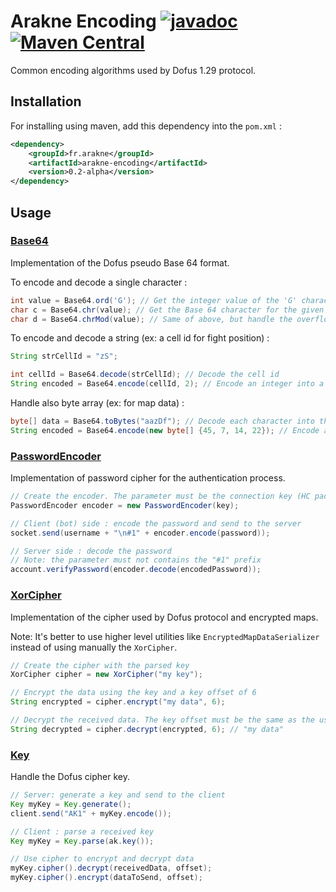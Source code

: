 # Arakne Encoding [![javadoc](https://javadoc.io/badge2/fr.arakne/arakne-encoding/javadoc.svg)](https://javadoc.io/doc/fr.arakne/arakne-encoding)  [![Maven Central](https://img.shields.io/maven-central/v/fr.arakne/arakne-encoding)](https://search.maven.org/artifact/fr.arakne/arakne-encoding) 

Common encoding algorithms used by Dofus 1.29 protocol.

## Installation

For installing using maven, add this dependency into the `pom.xml` :

```xml
<dependency>
    <groupId>fr.arakne</groupId>
    <artifactId>arakne-encoding</artifactId>
    <version>0.2-alpha</version>
</dependency>
```

## Usage

### [Base64](src/main/java/fr/arakne/utils/encoding/Base64.java)

Implementation of the Dofus pseudo Base 64 format.

To encode and decode a single character :

```java
int value = Base64.ord('G'); // Get the integer value of the 'G' character
char c = Base64.chr(value); // Get the Base 64 character for the given value ('G' here)
char d = Base64.chrMod(value); // Same of above, but handle the overflow using a modulo (if value > 64) 
```

To encode and decode a string (ex: a cell id for fight position) :

```java
String strCellId = "zS";

int cellId = Base64.decode(strCellId); // Decode the cell id
String encoded = Base64.encode(cellId, 2); // Encode an integer into a Base64 string of length 2
```

Handle also byte array (ex: for map data) :

```java
byte[] data = Base64.toBytes("aazDf"); // Decode each character into the corresponding array element
String encoded = Base64.encode(new byte[] {45, 7, 14, 22}); // Encode a byte array
```

### [PasswordEncoder](src/main/java/fr/arakne/utils/encoding/PasswordEncoder.java)

Implementation of password cipher for the authentication process.

```java
// Create the encoder. The parameter must be the connection key (HC packet)
PasswordEncoder encoder = new PasswordEncoder(key);

// Client (bot) side : encode the password and send to the server
socket.send(username + "\n#1" + encoder.encode(password));

// Server side : decode the password
// Note: the parameter must not contains the "#1" prefix
account.verifyPassword(encoder.decode(encodedPassword));
```

### [XorCipher](src/main/java/fr/arakne/utils/encoding/XorCipher.java)

Implementation of the cipher used by Dofus protocol and encrypted maps.

Note: It's better to use higher level utilities like `EncryptedMapDataSerializer` instead of using manually the `XorCipher`.

```java
// Create the cipher with the parsed key
XorCipher cipher = new XorCipher("my key");

// Encrypt the data using the key and a key offset of 6
String encrypted = cipher.encrypt("my data", 6);

// Decrypt the received data. The key offset must be the same as the used on encrypted method
String decrypted = cipher.decrypt(encrypted, 6); // "my data"
```

### [Key](src/main/java/fr/arakne/utils/encoding/Key.java)

Handle the Dofus cipher key.

```java
// Server: generate a key and send to the client
Key myKey = Key.generate();
client.send("AK1" + myKey.encode());

// Client : parse a received key
Key myKey = Key.parse(ak.key());

// Use cipher to encrypt and decrypt data
myKey.cipher().decrypt(receivedData, offset);
myKey.cipher().encrypt(dataToSend, offset);
```
